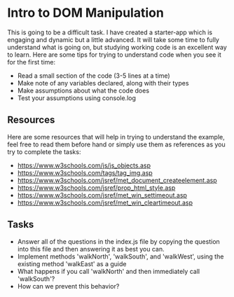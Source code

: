 # Intro to DOM Manipulation

This is going to be a difficult task. I have created a starter-app which is engaging and dynamic but a little advanced. It will take some time to fully understand what is going on, but studying working code is an excellent way to learn. Here are some tips for trying to understand code when you see it for the first time:

* Read a small section of the code (3-5 lines at a time)
* Make note of any variables declared, along with their types
* Make assumptions about what the code does
* Test your assumptions using console.log



## Resources

Here are some resources that will help in trying to understand the example, feel free to read them before hand or simply use them as references as you try to complete the tasks:

* https://www.w3schools.com/js/js_objects.asp
* https://www.w3schools.com/tags/tag_img.asp
* https://www.w3schools.com/jsref/met_document_createelement.asp
* https://www.w3schools.com/jsref/prop_html_style.asp
* https://www.w3schools.com/jsref/met_win_settimeout.asp
* https://www.w3schools.com/jsref/met_win_cleartimeout.asp



## Tasks

* Answer all of the questions in the index.js file by copying the question into this file and then answering it as best you can.
* Implement methods 'walkNorth', 'walkSouth', and 'walkWest', using the existing method 'walkEast' as a guide
* What happens if you call 'walkNorth' and then immediately call 'walkSouth'?
* How can we prevent this behavior?

